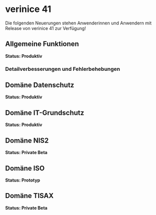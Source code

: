 <!-- © 2025 The Project Contributors - see AUTHORS.txt -->
# verinice 41

Die folgenden Neuerungen stehen Anwenderinnen und Anwendern mit Release von verinice 41 zur Verfügung!

## Allgemeine Funktionen

**Status: Produktiv**

### Detailverbesserungen und Fehlerbehebungen

## Domäne Datenschutz

**Status: Produktiv**

## Domäne IT-Grundschutz

**Status: Produktiv**

## Domäne NIS2

**Status: Private Beta**

## Domäne ISO

**Status: Prototyp**

## Domäne TISAX

**Status: Private Beta**
